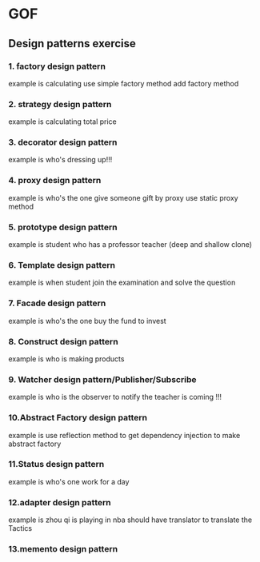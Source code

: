 # GOF

## Design patterns exercise

### 1. factory design pattern 
   example is calculating use simple factory method
   add factory method 
   
   
### 2. strategy design pattern
   example is calculating total price
   
   
### 3. decorator design pattern
   example is who's dressing up!!!
   
   
### 4. proxy design pattern
   example is who's the one give someone gift by proxy
   use static proxy method
   
### 5. prototype design pattern
   example is student who has a professor teacher
   (deep and shallow clone)
   
### 6. Template design pattern
   example is when student join the examination and solve the question
   
### 7. Facade design pattern
   example is who's the one buy the fund to invest
   
### 8. Construct design pattern
   example is who is making products
   
### 9. Watcher design pattern/Publisher/Subscribe
   example is who is the observer to notify the teacher is coming !!!
   
### 10.Abstract Factory design pattern
   example is use reflection method to get dependency injection to make abstract factory
### 11.Status design pattern
   example is who's one work for a day
   
   
### 12.adapter design pattern
   example is zhou qi is playing in nba should have translator to translate the Tactics

### 13.memento design pattern
   